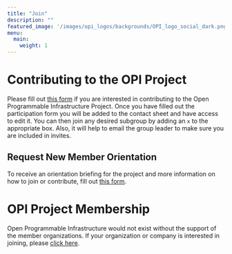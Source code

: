 ```yaml
---
title: "Join"
description: ""
featured_image: '/images/opi_logos/backgrounds/OPI_logo_social_dark.png'
menu:
  main:
    weight: 1
---
```


# Contributing to the OPI Project

Please fill out [this form](https://docs.google.com/forms/d/e/1FAIpQLSdYilTsg74EZCh2_5G6dPtNd0z3EQv4Pc63brUUpM1XMQkzMg/viewform?usp=sf_link)
if you are interested in contributing to the Open Programmable Infrastructure
Project. Once you have filled out the participation form you will be added to
the contact sheet and have access to edit it. You can then join any desired
subgroup by adding an `x` to the appropriate box. Also, it will help to email
the group leader to make sure you are included in invites.

## Request New Member Orientation

To receive an orientation briefing for the project and more information on how
to join or contribute, fill out [this form](https://forms.gle/25NbAw9UHtKnygQWA).

# OPI Project Membership

Open Programmable Infrastructure would not exist without the support of the
member organizations. If your organization or company is interested in joining,
please [click here](https://enrollment.lfx.linuxfoundation.org/?project=opifund).
